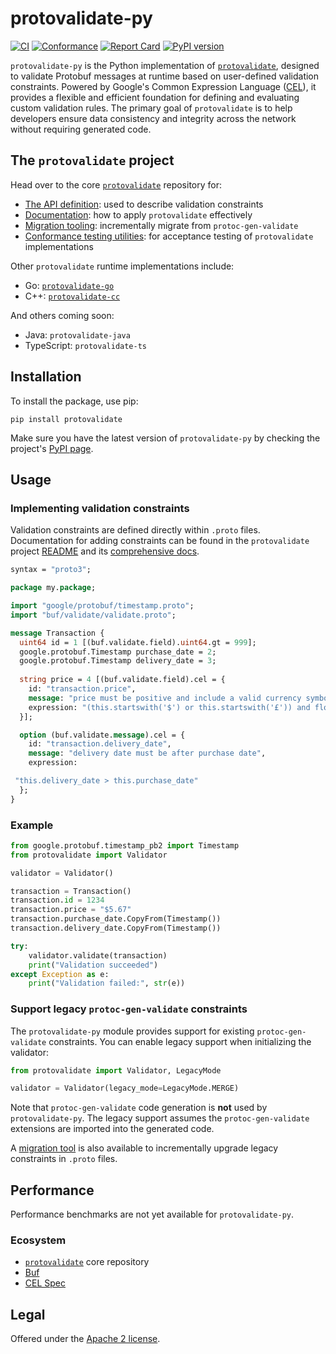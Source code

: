 # protovalidate-py

[![CI](https://github.com/bufbuild/protovalidate-py/actions/workflows/ci.yaml/badge.svg)](https://github.com/bufbuild/protovalidate-py/actions/workflows/ci.yaml)
[![Conformance](https://github.com/bufbuild/protovalidate-py/actions/workflows/conformance.yaml/badge.svg)](https://github.com/bufbuild/protovalidate-py/actions/workflows/conformance.yaml)
[![Report Card](https://goreportcard.com/badge/github.com/bufbuild/protovalidate-py)](https://goreportcard.com/report/github.com/bufbuild/protovalidate-py)
[![PyPI version](https://badge.fury.io/py/protovalidate-py.svg)](https://badge.fury.io/py/protovalidate-py)

`protovalidate-py` is the Python implementation of [`protovalidate`](https://github.com/bufbuild/protovalidate), designed to validate Protobuf messages at runtime based on user-defined validation constraints. Powered by Google's Common Expression Language ([CEL](https://github.com/google/cel-spec)), it provides a flexible and efficient foundation for defining and evaluating custom validation rules. The primary goal of `protovalidate` is to help developers ensure data consistency and integrity across the network without requiring generated code.

## The `protovalidate` project

Head over to the core [`protovalidate`](https://github.com/bufbuild/protovalidate/) repository for:

- [The API definition](https://github.com/bufbuild/protovalidate/tree/main/proto/protovalidate/buf/validate/validate.proto): used to describe validation constraints
- [Documentation](https://github.com/bufbuild/protovalidate/tree/main/docs): how to apply `protovalidate` effectively
- [Migration tooling](https://github.com/bufbuild/protovalidate/tree/main/docs/migrate.md): incrementally migrate from `protoc-gen-validate`
- [Conformance testing utilities](https://github.com/bufbuild/protovalidate/tree/main/docs/conformance.md): for acceptance testing of `protovalidate` implementations

Other `protovalidate` runtime implementations include:

- Go: [`protovalidate-go`](https://github.com/bufbuild/protovalidate-go)
- C++: [`protovalidate-cc`](https://github.com/bufbuild/protovalidate-cc)

And others coming soon:

- Java: `protovalidate-java`
- TypeScript: `protovalidate-ts`

## Installation

To install the package, use pip:

```shell
pip install protovalidate
```

Make sure you have the latest version of `protovalidate-py` by checking the project's [PyPI page](#).

## Usage

### Implementing validation constraints

Validation constraints are defined directly within `.proto` files. Documentation for adding constraints can be found in the `protovalidate` project [README](https://github.com/bufbuild/protovalidate) and its [comprehensive docs](https://github.com/bufbuild/protovalidate/tree/main/docs).

```protobuf
syntax = "proto3";

package my.package;

import "google/protobuf/timestamp.proto";
import "buf/validate/validate.proto";

message Transaction {
  uint64 id = 1 [(buf.validate.field).uint64.gt = 999];
  google.protobuf.Timestamp purchase_date = 2;
  google.protobuf.Timestamp delivery_date = 3;
  
  string price = 4 [(buf.validate.field).cel = {
    id: "transaction.price",
    message: "price must be positive and include a valid currency symbol ($ or £)",
    expression: "(this.startswith('$') or this.startswith('£')) and float(this[1:]) > 0"
  }];

  option (buf.validate.message).cel = {
    id: "transaction.delivery_date",
    message: "delivery date must be after purchase date",
    expression:

 "this.delivery_date > this.purchase_date"
  };
}
```

### Example

```python
from google.protobuf.timestamp_pb2 import Timestamp
from protovalidate import Validator

validator = Validator()

transaction = Transaction()
transaction.id = 1234
transaction.price = "$5.67"
transaction.purchase_date.CopyFrom(Timestamp())
transaction.delivery_date.CopyFrom(Timestamp())

try:
    validator.validate(transaction)
    print("Validation succeeded")
except Exception as e:
    print("Validation failed:", str(e))
```

### Support legacy `protoc-gen-validate` constraints

The `protovalidate-py` module provides support for existing `protoc-gen-validate` constraints. You can enable legacy support when initializing the validator:

```python
from protovalidate import Validator, LegacyMode

validator = Validator(legacy_mode=LegacyMode.MERGE)
```

Note that `protoc-gen-validate` code generation is **not** used by `protovalidate-py`. The legacy support assumes the `protoc-gen-validate` extensions are imported into the generated code.

A [migration tool](https://github.com/bufbuild/protovalidate/tree/main/tools/protovalidate-migrate) is also available to incrementally upgrade legacy constraints in `.proto` files.

## Performance

Performance benchmarks are not yet available for `protovalidate-py`.

### Ecosystem

- [`protovalidate`](https://github.com/bufbuild/protovalidate) core repository
- [Buf](https://buf.build)
- [CEL Spec](https://github.com/google/cel-spec)

## Legal

Offered under the [Apache 2 license][license].

[license]: LICENSE
[buf]: https://buf.build
[buf-mod]: https://buf.build/bufbuild/protovalidate
[cel-go]: https://github.com/google/cel-go
[cel-spec]: https://github.com/google/cel-spec